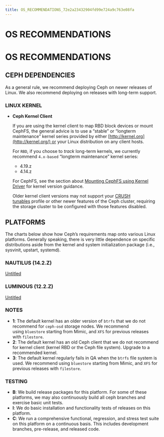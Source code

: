 ```yaml
---
title: OS_RECOMMENDATIONS_72e2a23432904fd99e724a9c763e08fa
---
```


# OS RECOMMENDATIONS

# OS RECOMMENDATIONS

## CEPH DEPENDENCIES

As a general rule, we recommend deploying Ceph on newer releases of Linux. We also recommend deploying on releases with long-term support.

### LINUX KERNEL

- **Ceph Kernel Client**
    
    If you are using the kernel client to map RBD block devices or mount CephFS, the general advice is to use a “stable” or “longterm maintenance” kernel series provided by either [http://kernel.org](http://kernel.org/) or your Linux distribution on any client hosts.
    
    For `RBD`, if you choose to *track* long-term kernels, we currently recommend `4.x-based` “longterm maintenance” kernel series:
    
    - 4.19.z
    - 4.14.z
    
    For CephFS, see the section about [Mounting CephFS using Kernel Driver](https://docs.ceph.com/docs/master/cephfs/mount-using-kernel-driver#which-kernel-version) for kernel version guidance.
    
    Older kernel client versions may not support your [CRUSH tunables](https://docs.ceph.com/docs/master/rados/operations/crush-map#tunables) profile or other newer features of the Ceph cluster, requiring the storage cluster to be configured with those features disabled.
    

## PLATFORMS

The charts below show how Ceph’s requirements map onto various Linux platforms. Generally speaking, there is very little dependence on specific distributions aside from the kernel and system initialization package (i.e., sysvinit, upstart, systemd).

### NAUTILUS (14.2.Z)

[Untitled](OS%20RECOMMENDATIONS%2072e2a23432904fd99e724a9c763e08fa/Untitled%20Database%203fef79eae8ab403889f0cacb53c4b95d.csv)

### LUMINOUS (12.2.Z)

[Untitled](OS%20RECOMMENDATIONS%2072e2a23432904fd99e724a9c763e08fa/Untitled%20Database%20bebb0c6f15864190a132907683a05879.csv)

### NOTES

- **1**: The default kernel has an older version of `btrfs` that we do not recommend for `ceph-osd` storage nodes. We recommend using `bluestore` starting from Mimic, and `XFS` for previous releases with `filestore`.
- **2**: The default kernel has an old Ceph client that we do not recommend for kernel client (kernel RBD or the Ceph file system). Upgrade to a recommended kernel.
- **3**: The default kernel regularly fails in QA when the `btrfs` file system is used. We recommend using `bluestore` starting from Mimic, and `XFS` for previous releases with `filestore`.

### TESTING

- **B**: We build release packages for this platform. For some of these platforms, we may also continuously build all ceph branches and exercise basic unit tests.
- **I**: We do basic installation and functionality tests of releases on this platform.
- **C**: We run a comprehensive functional, regression, and stress test suite on this platform on a continuous basis. This includes development branches, pre-release, and released code.